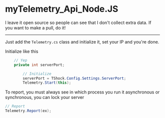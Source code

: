# myTelemetry_Api_Node.JS
I leave it open source so people can see that I don't collect extra data. If you want to make a pull, do it!

---
Just add the `Telemetry.cs` class and initialize it, set your IP and you're done.

Initialize like this
```cs
    // Yep
    private int serverPort;

        // Initialize
        serverPort = TShock.Config.Settings.ServerPort;
        Telemetry.Start(this);
```

To report, you must always see in which process you run it asynchronous or synchronous, you can lock your server
```cs
// Report
Telemetry.Report(ex);
```
